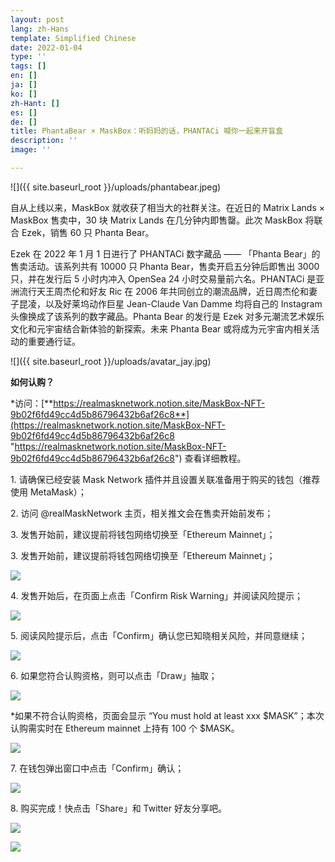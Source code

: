 ```yaml
---
layout: post
lang: zh-Hans
template: Simplified Chinese
date: 2022-01-04
type: ''
tags: []
en: []
ja: []
ko: []
zh-Hant: []
es: []
de: []
title: PhantaBear × MaskBox：听妈妈的话，PHANTACi 喊你一起来开盲盒
description: ''
image: ''

---
```

![]({{ site.baseurl_root }}/uploads/phantabear.jpeg)

自从上线以来，MaskBox 就收获了相当大的社群关注。在近日的 Matrix Lands × MaskBox 售卖中，30 块 Matrix Lands 在几分钟内即售罄。此次 MaskBox 将联合 Ezek，销售 60 只 Phanta Bear。

Ezek 在 2022 年 1 月 1 日进行了 PHANTACi 数字藏品 —— 「Phanta Bear」的售卖活动。该系列共有 10000 只 Phanta Bear，售卖开启五分钟后即售出 3000 只，并在发行后 5 小时内冲入 OpenSea 24 小时交易量前六名。PHANTACi 是亚洲流行天王周杰伦和好友 Ric 在 2006 年共同创立的潮流品牌，近日周杰伦和妻子昆凌，以及好莱坞动作巨星 Jean-Claude Van Damme 均将自己的 Instagram 头像换成了该系列的数字藏品。Phanta Bear 的发行是 Ezek 对多元潮流艺术娱乐文化和元宇宙结合新体验的新探索。未来 Phanta Bear 或将成为元宇宙内相关活动的重要通行证。

![]({{ site.baseurl_root }}/uploads/avatar_jay.jpg)

**如何认购？**

\*访问：[**https://realmasknetwork.notion.site/MaskBox-NFT-9b02f6fd49cc4d5b86796432b6af26c8**](https://realmasknetwork.notion.site/MaskBox-NFT-9b02f6fd49cc4d5b86796432b6af26c8 "https://realmasknetwork.notion.site/MaskBox-NFT-9b02f6fd49cc4d5b86796432b6af26c8") 查看详细教程。

1\. 请确保已经安装 Mask Network 插件并且设置关联准备用于购买的钱包（推荐使用 MetaMask）；

2\. 访问 @realMaskNetwork 主页，相关推文会在售卖开始前发布；

3\. 发售开始前，建议提前将钱包网络切换至「Ethereum Mainnet」；

3\. 发售开始前，建议提前将钱包网络切换至「Ethereum Mainnet」；

![](https://news.mask.io/uploads/01.jpeg)

4\. 发售开始后，在页面上点击「Confirm Risk Warning」并阅读风险提示；

![](https://news.mask.io/uploads/02-2.jpeg)

5\. 阅读风险提示后，点击「Confirm」确认您已知晓相关风险，并同意继续；

![](https://news.mask.io/uploads/03-1.jpeg)

6\. 如果您符合认购资格，则可以点击「Draw」抽取；

![](https://news.mask.io/uploads/04.jpeg)

\*如果不符合认购资格，页面会显示 “You must hold at least xxx $MASK”；本次认购需实时在 Ethereum mainnet 上持有 100 个 $MASK。

![](https://news.mask.io/uploads/05.png)

7\. 在钱包弹出窗口中点击「Confirm」确认；

![](https://news.mask.io/uploads/06.jpeg)

8\. 购买完成！快点击「Share」和 Twitter 好友分享吧。

![](https://news.mask.io/uploads/09.jpeg)

![](https://news.mask.io/uploads/10.jpeg)